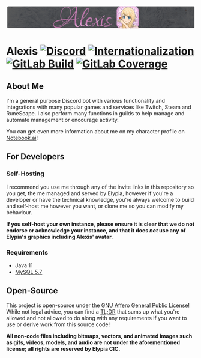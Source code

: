 ![Alexis Banner](./assets/banner.png)
# Alexis [![Discord][discord-members]][discord] [![Internationalization][i18n-badge]][i18n] [![GitLab Build][gitlab-build]][gitlab] [![GitLab Coverage][gitlab-coverage]][gitlab]
## About Me
I'm a general purpose Discord bot with various functionality and integrations with many 
popular games and services like Twitch, Steam and RuneScape. I also perform many 
functions in guilds to help manage and automate management or encourage activity.

You can get even more information about me on my character profile on [Notebook.ai][nb.ai]!

## For Developers
### Self-Hosting
I recommend you use me through any of the invite links in this repository so you get,
the me managed and served by Elypia, however if you're a developer or have the technical 
knowledge, you're always welcome to build and self-host me however you want, or clone me 
so you can modify my behaviour.

**If you self-host your own instance, please ensure it is clear that we do not endorse or acknowledge
your instance, and that it does _not_ use any of Elypia's graphics including Alexis' avatar.**

### Requirements
* Java 11
* [MySQL 5.7][mysql]

## Open-Source
This project is open-source under the [GNU Affero General Public License][agpl]!  
While not legal advice, you can find a [TL;DR][agpl-tldr] that sums up what
you're allowed and not allowed to do along with any requirements if you want to 
use or derive work from this source code!  

**All non-code files including bitmaps, vectors, and animated images such as gifs,
videos, models, and audio are not under the aforementioned license; all rights
are reserved by Elypia CIC.** 

[discord]: https://discord.gg/hprGMaM "Discord Invite"
[discord-members]: https://discordapp.com/api/guilds/184657525990359041/widget.png "Discord Shield"
[i18n]: https://i18n.elypia.org/engage/alexis/?utm "Weblate Translations"
[i18n-badge]: https://i18n.elypia.org/widgets/alexis/-/svg-badge.svg "Weblate Translation Badge"
[gitlab]: https://gitlab.com/Elypia/alexis/commits/master "Repository on GitLab"
[gitlab-build]: https://gitlab.com/Elypia/alexis/badges/master/pipeline.svg "GitLab Build Shield"
[gitlab-coverage]: https://gitlab.com/Elypia/alexis/badges/master/coverage.svg "GitLab Coverage Shield"
[nb.ai]: https://www.notebook.ai/plan/characters/830595 "Alexis Character Design"
[mysql]: https://www.mysql.com "MySQL Database Server"
[agpl]: https://www.gnu.org/licenses/agpl-3.0.en.html "AGPL"
[agpl-tldr]: https://tldrlegal.com/license/gnu-affero-general-public-license-v3-(agpl-3.0) "TLDR of AGPL"
